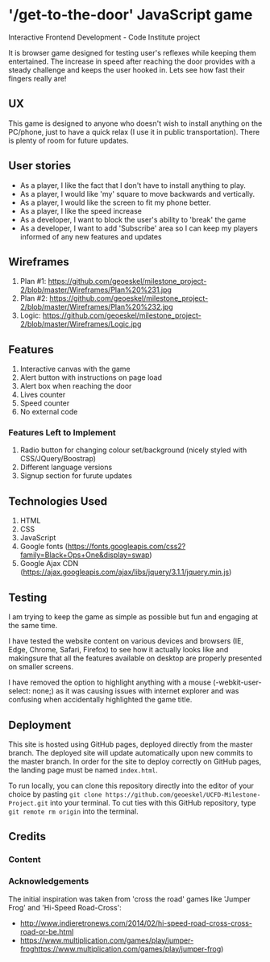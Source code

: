 # '/get-to-the-door' JavaScript game
Interactive Frontend Development - Code Institute project

It is browser game designed for testing user's reflexes while keeping them entertained. The increase in speed after reaching the door provides with a steady challenge and keeps the user hooked in. Lets see how fast their fingers really are!

## UX
 
This game is designed to anyone who doesn't wish to install anything on the PC/phone, just to have a quick relax (I use it in public transportation). There is plenty of room for future updates.

## User stories
- As a player, I like the fact that I don't have to install anything to play.
- As a player, I would like 'my' square to move backwards and vertically.
- As a player, I would like the screen to fit my phone better.
- As a player, I like the speed increase 
- As a developer, I want to block the user's ability to 'break' the game
- As a developer, I want to add 'Subscribe' area so I can keep my players informed of any new features and updates

## Wireframes

1. Plan #1: https://github.com/geoeskel/milestone_project-2/blob/master/Wireframes/Plan%20%231.jpg
2. Plan #2: https://github.com/geoeskel/milestone_project-2/blob/master/Wireframes/Plan%20%232.jpg                
2. Logic: https://github.com/geoeskel/milestone_project-2/blob/master/Wireframes/Logic.jpg


## Features

1. Interactive canvas with the game
2. Alert button with instructions on page load
3. Alert box when reaching the door
4. Lives counter
5. Speed counter 
6. No external code



### Features Left to Implement

1. Radio button for changing colour set/background (nicely styled with CSS/JQuery/Boostrap)
2. Different language versions 
3. Signup section for furute updates

## Technologies Used

1. HTML
2. CSS 
3. JavaScript
4. Google fonts (https://fonts.googleapis.com/css2?family=Black+Ops+One&display=swap)
5. Google Ajax CDN (https://ajax.googleapis.com/ajax/libs/jquery/3.1.1/jquery.min.js)

## Testing

I am trying to keep the game as simple as possible but fun and engaging at the same time.

I have tested the website content on various devices and browsers (IE, Edge, Chrome, Safari, Firefox) to see how it actually looks like and makingsure that all the features available on desktop are properly presented on smaller screens.

I have removed the option to highlight anything with a mouse (-webkit-user-select: none;) as it was causing issues with internet explorer and was confusing when accidentally highlighted the game title.

## Deployment

This site is hosted using GitHub pages, deployed directly from the master branch. The deployed site will update automatically upon new commits to the master branch. In order for the site to deploy correctly on GitHub pages, the landing page must be named `index.html`.

To run locally, you can clone this repository directly into the editor of your choice by pasting `git clone https://github.com/geoeskel/UCFD-Milestone-Project.git` into your terminal. To cut ties with this GitHub repository, type `git remote rm origin` into the terminal.

## Credits

### Content

### Acknowledgements

The initial inspiration was taken from 'cross the road' games like 'Jumper Frog' and 'Hi-Speed Road-Cross':
- http://www.indieretronews.com/2014/02/hi-speed-road-cross-cross-road-or-be.html
- https://www.multiplication.com/games/play/jumper-froghttps://www.multiplication.com/games/play/jumper-frog)


